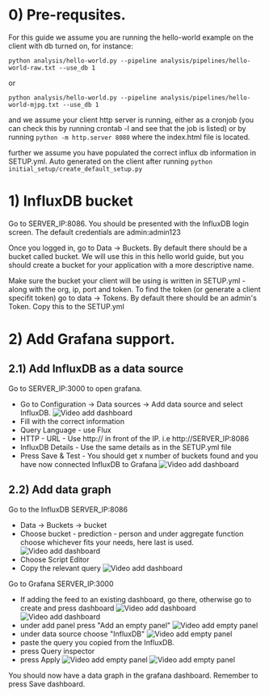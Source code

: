 # 0)  Pre-requsites.

For this guide we assume you are running the hello-world example on the client with db turned on, for instance:

`python analysis/hello-world.py --pipeline analysis/pipelines/hello-world-raw.txt --use_db 1`

or

`python analysis/hello-world.py --pipeline analysis/pipelines/hello-world-mjpg.txt --use_db 1`

and we assume your client http server is running, either as a cronjob (you can check this by running crontab -l and see that the job is listed)
or by running `python -m http.server 8080` where the index.html file is located.

further we assume you have populated the correct influx db information in SETUP.yml. Auto generated on the client after running `python initial_setup/create_default_setup.py`

# 1) InfluxDB bucket

Go to SERVER_IP:8086. You should be presented with the InfluxDB login screen. The default credentials are admin:admin123

Once you logged in, go to Data -> Buckets. By default there should be a bucket called bucket. We will use this in this hello world guide, but you should create a bucket for your application with a more descriptive name. 

Make sure the bucket your client will be using is written in SETUP.yml - along with the org, ip, port and token.
To find the token (or generate a client specifit token) go to data -> Tokens. By default there should be an admin's Token. Copy this to the SETUP.yml
 
# 2) Add Grafana support.

## 2.1) Add InfluxDB as a data source
Go to SERVER_IP:3000 to open grafana.

- Go to Configuration -> Data sources -> Add data source and select InfluxDB.
![Video add dashboard](media/guide/influxdb/influxdb.png)
- Fill with the correct information
- Query Language - use Flux
- HTTP - URL - Use http:// in front of the IP. i.e http://SERVER_IP:8086
- InfluxDB Details - Use the same details as in the SETUP.yml file
- Press Save & Test - You should get x number of buckets found and you have now connected InfluxDB to Grafana
![Video add dashboard](media/guide/influxdb/influxdb_filled.png)

## 2.2) Add data graph

Go to the InfluxDB SERVER_IP:8086
- Data -> Buckets -> bucket
- Choose bucket - prediction - person and under aggregate function choose whichever fits your needs, here last is used.
![Video add dashboard](media/guide/influxdb/influxdb_selections.png)
- Choose Script Editor
- Copy the relevant query
![Video add dashboard](media/guide/influxdb/influxdb_query.png)

Go to Grafana SERVER_IP:3000

- If adding the feed to an existing dashboard, go there, otherwise go to create and press dashboard
![Video add dashboard](media/guide/video_feed/video_create_dashboard.png)
![Video add dashboard](media/guide/video_feed/video_add_dashboard.png)
- under add panel press "Add an empty panel"
![Video add empty panel](media/guide/video_feed/video_add_empty_panel.png)
- under data source choose "InfluxDB"
![Video add empty panel](media/guide/influxdb/grafana_influxdb.png)
- paste the query you copied from the InfluxDB.
- press Query inspector
- press Apply
![Video add empty panel](media/guide/influxdb/grafana_influxdb_query.png)
![Video add empty panel](media/guide/influxdb/grafana_influxdb_done.png)

You should now have a data graph in the grafana dashboard. Remember to press Save dashboard.